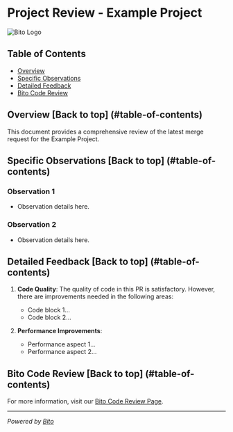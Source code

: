 # Project Review - Example Project

![Bito Logo](https://bito.ai/wp-content/uploads/2023/10/Logo-Bito-Black-cropped.svg)

## Table of Contents
- [Overview](#overview)
- [Specific Observations](#specific-observations)
- [Detailed Feedback](#detailed-feedback)
- [Bito Code Review](#bito-code-review)

## Overview [Back to top] (#table-of-contents)
This document provides a comprehensive review of the latest merge request for the Example Project.

## Specific Observations [Back to top] (#table-of-contents)
### Observation 1
- Observation details here.

### Observation 2
- Observation details here.

## Detailed Feedback [Back to top] (#table-of-contents)
1. **Code Quality**: The quality of code in this PR is satisfactory. However, there are improvements needed in the following areas:
   - Code block 1...
   - Code block 2...

2. **Performance Improvements**:
   - Performance aspect 1...
   - Performance aspect 2...

## Bito Code Review [Back to top] (#table-of-contents)
For more information, visit our [Bito Code Review Page](https://bito.example.com).

---

*Powered by [Bito](https://bito.ai/wp-content/uploads/2023/10/Logo-Bito-Black-cropped.svg)*
